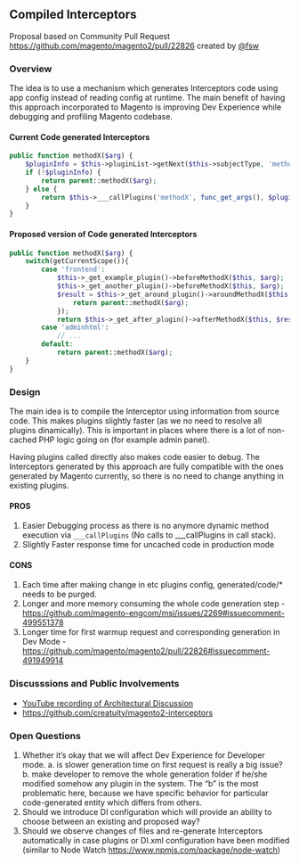 ## Compiled Interceptors

Proposal based on Community Pull Request https://github.com/magento/magento2/pull/22826 created by [@fsw](https://github.com/fsw)

### Overview

The idea is to use a mechanism which generates Interceptors code using app config instead of reading config at runtime.
The main benefit of having this approach incorporated to Magento is improving Dev Experience while debugging and profiling Magento codebase.

#### Current Code generated Interceptors

```php
public function methodX($arg) {
    $pluginInfo = $this->pluginList->getNext($this->subjectType, 'methodX');
    if (!$pluginInfo) {
        return parent::methodX($arg);
    } else {
        return $this->___callPlugins('methodX', func_get_args(), $pluginInfo);
    }
}
```

#### Proposed version of Code generated Interceptors 

```php
public function methodX($arg) {
    switch(getCurrentScope()){
        case 'frontend':
            $this->_get_example_plugin()->beforeMethodX($this, $arg);
            $this->_get_another_plugin()->beforeMethodX($this, $arg);
            $result = $this->_get_around_plugin()->aroundMethodX($this, function($arg){
                return parent::methodX($arg);
            });
            return $this->_get_after_plugin()->afterMethodX($this, $result);
        case 'adminhtml':
            // ...
        default:
            return parent::methodX($arg);
    }
}
```

### Design

The main idea is to compile the Interceptor using information from source code. 
This makes plugins slightly faster (as we no need to resolve all plugins dinamically). 
This is important in places where there is a lot of non-cached PHP logic going on (for example admin panel).

Having plugins called directly also makes code easier to debug. The Interceptors generated by this approach are fully compatible with the ones generated by Magento 
currently, so there is no need to change anything in existing plugins.


#### PROS

1. Easier Debugging process as there is no anymore dynamic method execution via `___callPlugins` (No  calls to ___callPlugins in call stack).
2. Slightly Faster response time for uncached code in production mode 

#### CONS 

1. Each time after making change in etc plugins config, generated/code/* needs to be purged. 
2. Longer and more memory consuming the whole code generation step - https://github.com/magento-engcom/msi/issues/2269#issuecomment-499551378
3. Longer time for first warmup request and corresponding generation in Dev Mode - https://github.com/magento/magento2/pull/22826#issuecomment-491949914


### Discusssions and Public Involvements

- [YouTube recording of Architectural Discussion](https://www.youtube.com/watch?v=no2jVn_mixk&list=PLDvMskiz68Q3ZVyRsc59IjEqX85LaO8mr&index=16)
- https://github.com/creatuity/magento2-interceptors

### Open Questions

1. Whether it’s okay that we will affect Dev Experience for Developer mode. 
    a. is slower generation time on first request is really a big issue? 
    b. make developer to remove the whole generation folder if he/she modified somehow any plugin in the system. The “b” is the most problematic here, because we have specific behavior for particular code-generated entity which differs from others.
2. Should we introduce DI configuration which will provide an ability to choose between an existing and proposed way? 
3. Should we observe changes of files and re-generate Interceptors automatically in case plugins or DI.xml configuration have been modified (similar to Node Watch https://www.npmjs.com/package/node-watch)
